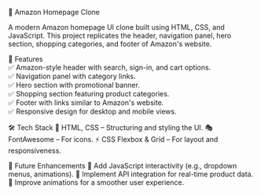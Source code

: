 🛒 Amazon Homepage Clone

A modern Amazon homepage UI clone built using HTML, CSS, and JavaScript. This project replicates the header, navigation panel, hero section, shopping categories, and footer of Amazon's website.

🚀 Features<br/>
✅ Amazon-style header with search, sign-in, and cart options.<br/>
✅ Navigation panel with category links.<br/>
✅ Hero section with promotional banner.<br/>
✅ Shopping section featuring product categories.<br/>
✅ Footer with links similar to Amazon's website.<br/>
✅ Responsive design for desktop and mobile views.<br/>

🛠 Tech Stack
🎨 HTML, CSS – Structuring and styling the UI.
🎭 FontAwesome – For icons.
⚡ CSS Flexbox & Grid – For layout and responsiveness.

📌 Future Enhancements
🔹 Add JavaScript interactivity (e.g., dropdown menus, animations).
🔹 Implement API integration for real-time product data.
🔹 Improve animations for a smoother user experience.
